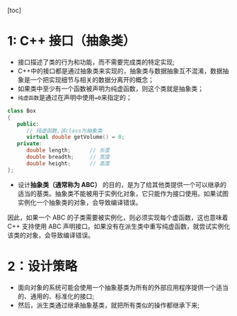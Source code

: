 [toc]

# 1: C++ 接口（抽象类）

- 接口描述了类的行为和功能，而不需要完成类的特定实现;
- C++中的接口都是通过抽象类来实现的，抽象类与数据抽象互不混淆，数据抽象是一个把实现细节与相关的数据分离开的概念；
- 如果类中至少有一个函数被声明为纯虚函数，则这个类就是抽象类；
- `纯虚函数`是通过在声明中使用`=0`来指定的；

```cpp
class Box
{
   public:
      // 纯虚函数,该class为抽象类
      virtual double getVolume() = 0;
   private:
      double length;      // 长度
      double breadth;     // 宽度
      double height;      // 高度
};
```

- 设计**抽象类（通常称为 ABC）** 的目的，是为了给其他类提供一个可以继承的适当的基类。抽象类不能被用于实例化对象，它只能作为接口使用。如果试图实例化一个抽象类的对象，会导致编译错误。

因此，如果一个 ABC 的子类需要被实例化，则必须实现每个虚函数，这也意味着 C++ 支持使用 ABC 声明接口。如果没有在派生类中重写纯虚函数，就尝试实例化该类的对象，会导致编译错误。

# 2：设计策略

- 面向对象的系统可能会使用一个抽象基类为所有的外部应用程序提供一个适当的、通用的、标准化的接口;
- 然后，派生类通过继承抽象基类，就把所有类似的操作都继承下来;
